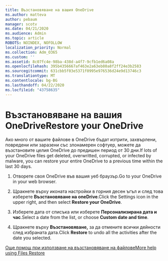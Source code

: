 ```yaml
---
title: Възстановяване на вашия OneDrive
ms.author: matteva
author: pebaum
manager: scotv
ms.date: 04/21/2020
ms.audience: Admin
ms.topic: article
ROBOTS: NOINDEX, NOFOLLOW
localization_priority: Normal
ms.collection: Adm_O365
ms.custom: ''
ms.assetid: 8c07fc4e-98ba-438d-a4f7-9cfb1ed6a08a
ms.openlocfilehash: 395b4356667af463e2a63eb80a8f2ff24e3b2583
ms.sourcegitcommit: 631cbb5f03e5371f0995e976536d24e9d13746c3
ms.translationtype: MT
ms.contentlocale: bg-BG
ms.lasthandoff: 04/22/2020
ms.locfileid: "43758635"
---
```

# <a name="restore-your-onedrive"></a><span data-ttu-id="0eaf6-102">Възстановяване на вашия OneDrive</span><span class="sxs-lookup"><span data-stu-id="0eaf6-102">Restore your OneDrive</span></span>

<span data-ttu-id="0eaf6-103">Ако много от вашите файлове в OneDrive бъдат изтрити, захвърлени, повредени или заразени със злонамерен софтуер, можете да възстановите целия OneDrive до предишен период от 30 дни.</span><span class="sxs-lookup"><span data-stu-id="0eaf6-103">If lots of your OneDrive files get deleted, overwritted, corrupted, or infected by malware, you can restore your entire OneDrive to a previous time within the last 30 days.</span></span>
  
1. <span data-ttu-id="0eaf6-104">Отворете своя OneDrive във вашия уеб браузър.</span><span class="sxs-lookup"><span data-stu-id="0eaf6-104">Go to your OneDrive in your web browser.</span></span>
    
2. <span data-ttu-id="0eaf6-105">Щракнете върху иконата настройки в горния десен ъгъл и след това изберете **Възстановяване на oneDrive**.</span><span class="sxs-lookup"><span data-stu-id="0eaf6-105">Click the Settings icon in the upper right, and then select **Restore your OneDrive**.</span></span>
    
3. <span data-ttu-id="0eaf6-106">Изберете дата от списъка или изберете **Персонализирана дата и час**.</span><span class="sxs-lookup"><span data-stu-id="0eaf6-106">Select a date from the list, or choose **Custom date and time**.</span></span>
    
4. <span data-ttu-id="0eaf6-107">Щракнете върху **Възстановяване,** за да отмените всички дейности след избраната дата.</span><span class="sxs-lookup"><span data-stu-id="0eaf6-107">Click **Restore** to undo all the activities after the date you selected.</span></span> 
    
[<span data-ttu-id="0eaf6-108">Още помощ при използване на възстановяване на файлове</span><span class="sxs-lookup"><span data-stu-id="0eaf6-108">More help using Files Restore</span></span>](https://go.microsoft.com/fwlink/?linkid=872874)
  

